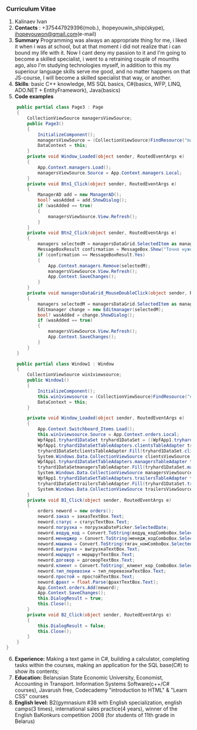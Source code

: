 ### **Curriculum Vitae**
1. Kalinaev Ivan
2. **Contacts** : +375447929396(mob.), ihopeyouwin_ship(skype), ihopeyouwon@gmail.com(e-mail)
3. **Summary**
Programming was always an appropriate thing for me, i liked it when i was at school, but at that moment i did not realize that i can bound my life with it. 
Now I cant deny my passion to it and I'm going to become a skilled specialist, i went to a retraining couple of mounths ago, also I'm studying technologies myself, 
in addition to this my superiour language skills serve me good, and no matter happens on that JS-course, I will become a skilled specialist that way, or another.
4. **Skills**: basic C++ knowledge, MS SQL basics, C#(basics, WFP, LINQ, ADO.NET + EntityFramework), Java(basics)
5. **Code examples**
```C#
    public partial class Page3 : Page
    {
        CollectionViewSource managersViewSource;
        public Page3()
        {
            InitializeComponent();
            managersViewSource = (CollectionViewSource)FindResource("managersViewSource");
            DataContext = this;
        }
        private void Window_Loaded(object sender, RoutedEventArgs e)
        {
            App.Context.managers.Load();
            managersViewSource.Source = App.Context.managers.Local;
        }
        private void Btn1_Click(object sender, RoutedEventArgs e)
        {
            ManagerAD add = new ManagerAD();
            bool? wasAdded = add.ShowDialog();
            if (wasAdded == true)
            {
                managersViewSource.View.Refresh();
            }
        }
        private void Btn2_Click(object sender, RoutedEventArgs e)
        {
            managers selectedM = managersDataGrid.SelectedItem as managers;
            MessageBoxResult confirmation = MessageBox.Show("Точно нужно удалить этого сотрудника", "Внимание!", MessageBoxButton.YesNo, MessageBoxImage.Question);
            if (confirmation == MessageBoxResult.Yes)
            {
                App.Context.managers.Remove(selectedM);
                managersViewSource.View.Refresh();
                App.Context.SaveChanges();
            }
        }
        private void managersDataGrid_MouseDoubleClick(object sender, RoutedEventArgs e)
        {
            managers selectedM = managersDataGrid.SelectedItem as managers;
            Editmanager change = new Editmanager(selectedM);
            bool? wasAdded = change.ShowDialog();
            if (wasAdded == true)
            {
                managersViewSource.View.Refresh();
                App.Context.SaveChanges();
            }
        }
    }

    public partial class Window1 : Window
    {
        CollectionViewSource win1viewsource;
        public Window1()
        {
            InitializeComponent();
            this.win1viewsource = (CollectionViewSource)FindResource("ordersViewSource");
            DataContext = this;
        }

        private void Window_Loaded(object sender, RoutedEventArgs e)
        {
            App.Context.Switchboard_Items.Load();
            this.win1viewsource.Source = App.Context.orders.Local;
            WpfApp1.tryhard1DataSet tryhard1DataSet = ((WpfApp1.tryhard1DataSet)(this.FindResource("tryhard1DataSet")));
            WpfApp1.tryhard1DataSetTableAdapters.clientsTableAdapter tryhard1DataSetclientsTableAdapter = new WpfApp1.tryhard1DataSetTableAdapters.clientsTableAdapter();
            tryhard1DataSetclientsTableAdapter.Fill(tryhard1DataSet.clients);
            System.Windows.Data.CollectionViewSource clientsViewSource = ((System.Windows.Data.CollectionViewSource)(this.FindResource("clientsViewSource")));
            WpfApp1.tryhard1DataSetTableAdapters.managersTableAdapter tryhard1DataSetmanagersTableAdapter = new WpfApp1.tryhard1DataSetTableAdapters.managersTableAdapter();
            tryhard1DataSetmanagersTableAdapter.Fill(tryhard1DataSet.managers);
            System.Windows.Data.CollectionViewSource managersViewSource = ((System.Windows.Data.CollectionViewSource)(this.FindResource("managersViewSource")));
            WpfApp1.tryhard1DataSetTableAdapters.trailersTableAdapter tryhard1DataSettrailersTableAdapter = new WpfApp1.tryhard1DataSetTableAdapters.trailersTableAdapter();
            tryhard1DataSettrailersTableAdapter.Fill(tryhard1DataSet.trailers);
            System.Windows.Data.CollectionViewSource trailersViewSource = ((System.Windows.Data.CollectionViewSource)(this.FindResource("trailersViewSource")));
        }
        private void B1_Click(object sender, RoutedEventArgs e)
        {
            orders neword = new orders();
            neword.заказ = заказTextBox.Text;
            neword.статус = статусTextBox.Text;
            neword.погрузка = погрузкаDatePicker.SelectedDate;
            neword.ведущ_код = Convert.ToString(ведущ_кодComboBox.SelectedItem as managers);
            neword.менеджер = Convert.ToString(менедж_кодComboBox.SelectedItem as managers);
            neword.машина = Convert.ToString(тягач_номComboBox.SelectedItem as trailers); 
            neword.выгрузка = выгрузкаTextBox.Text;
            neword.маршрут = маршрутTextBox.Text;
            neword.договор = договорTextBox.Text;
            neword.клиент = Convert.ToString(_клиент_кор_ComboBox.SelectedItem as clients);
            neword.тип_перевозки = тип_перевозкиTextBox.Text;
            neword.простой = простойTextBox.Text;
            neword.фрахт = float.Parse(фрахтTextBox.Text);
            App.Context.orders.Add(neword);
            App.Context.SaveChanges();
            this.DialogResult = true;
            this.Close();
        }
        private void B2_Click(object sender, RoutedEventArgs e)
        {
            this.DialogResult = false;
            this.Close();
        }
    }
}
```
6. **Experience:** Making a text game in C#, building a calculator, completing tasks within the courses, making an application for the SQL base(C#) to show its contents;
7. **Education:** Belarusian State Economic University, Economist, Accounting in Transport. Information Systems Software(c++/C# courses), Javarush free, Codecademy "introduction to HTML" & "Learn CSS" courses
8. **English level:** B2(gymnasium #38 with English specialization, english camps(3 times), international sales practice(4 years), winner of the English BaKonkurs competition 2008 (for students of 11th grade in Belarus)